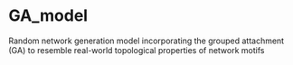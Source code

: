 # GA_model
Random network generation model incorporating the grouped attachment (GA) to resemble real-world topological properties of network motifs
